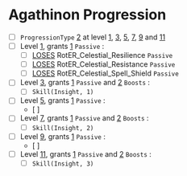 # Agathinon Progression

- [ ] `ProgressionType` [2]() at level [1](), [3](), [5](), [7](), [9]() and [11]()
- [ ] Level [1](), grants [1]() `Passive` :
    - [ ] [LOSES]() RotER_Celestial_Resilience `Passive`
    - [ ] [LOSES]() RotER_Celestial_Resistance `Passive`
    - [ ] [LOSES]() RotER_Celestial_Spell_Shield `Passive`
- [ ] Level [3](), grants [1]() `Passive` and [2]() `Boosts` :
    - [ ] `Skill(Insight, 1)`
- [ ] Level [5](), grants [1]() `Passive` :
    - [ ] 
- [ ] Level [7](), grants [1]() `Passive` and [2]() `Boosts` :
    - [ ] `Skill(Insight, 2)`
- [ ] Level [9](), grants [1]() `Passive` :
    - [ ] 
- [ ] Level [11](), grants [1]() `Passive` and [2]() `Boosts` :
    - [ ] `Skill(Insight, 3)`